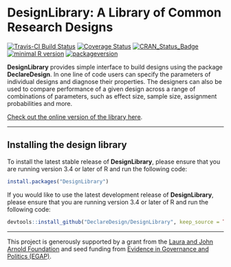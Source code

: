 DesignLibrary: A Library of Common Research Designs
================

<!-- README.md is generated from README.Rmd. Please edit that file -->

[![Travis-CI Build
Status](https://travis-ci.org/DeclareDesign/DesignLibrary.svg?branch=master)](https://travis-ci.org/DeclareDesign/DesignLibrary)
[![Coverage
Status](https://coveralls.io/repos/github/DeclareDesign/DesignLibrary/badge.svg?branch=master)](https://coveralls.io/github/DeclareDesign/DesignLibrary?branch=master)
[![CRAN\_Status\_Badge](http://www.r-pkg.org/badges/version/DesignLibrary)](https://cran.r-project.org/package=DesignLibrary)
[![minimal R
version](https://img.shields.io/badge/R%3E%3D-3.4.0-6666ff.svg)](https://cran.r-project.org/)
[![packageversion](https://img.shields.io/badge/Package%20version-0.1.2.9999-orange.svg?style=flat-square)](commits/master)

**DesignLibrary** provides simple interface to build designs using the
package **DeclareDesign**. In one line of code users can specify the
parameters of individual designs and diagnose their properties. The
designers can also be used to compare performance of a given design
across a range of combinations of parameters, such as effect size,
sample size, assignment probabilities and more.

[Check out the online version of the library
here](https://declaredesign.org/library/).

-----

## Installing the design library

To install the latest stable release of **DesignLibrary**, please ensure
that you are running version 3.4 or later of R and run the following
code:

``` r
install.packages("DesignLibrary")
```

If you would like to use the latest development release of
**DesignLibrary**, please ensure that you are running version 3.4 or
later of R and run the following
code:

``` r
devtools::install_github("DeclareDesign/DesignLibrary", keep_source = TRUE)
```

-----

This project is generously supported by a grant from the [Laura and John
Arnold Foundation](http://www.arnoldfoundation.org) and seed funding
from [Evidence in Governance and Politics (EGAP)](http://egap.org).
